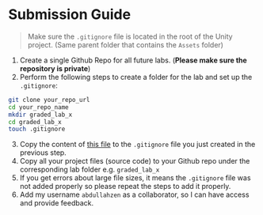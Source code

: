 # Submission Guide

> Make sure the `.gitignore` file is located in the root of the Unity project. (Same parent folder that contains the `Assets` folder)

1. Create a single Github Repo for all future labs. (**Please make sure the repository is private**)
1. Perform the following steps to create a folder for the lab and set up the `.gitignore`:
```bash
git clone your_repo_url
cd your_repo_name
mkdir graded_lab_x
cd graded_lab_x
touch .gitignore
```
3. Copy the content of [this file](https://github.com/github/gitignore/blob/main/Unity.gitignore) to the `.gitignore` file you just created in the previous step.
1. Copy all your project files (source code) to your Github repo under the corresponding lab folder e.g. `graded_lab_x`
1. If you get errors about large file sizes, it means the `.gitignore` file was not added properly so please repeat the steps to add it properly.
1. Add my username `abdullahzen` as a collaborator, so I can have access and provide feedback.

